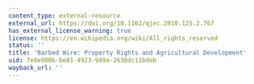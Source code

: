 ```yaml
---
content_type: external-resource
external_url: https://doi.org/10.1162/qjec.2010.125.2.767
has_external_license_warning: true
license: https://en.wikipedia.org/wiki/All_rights_reserved
status: ''
title: 'Barbed Wire: Property Rights and Agricultural Development'
uid: 7e0e800b-be81-4923-949a-2638dc11bdeb
wayback_url: ''
---
```

